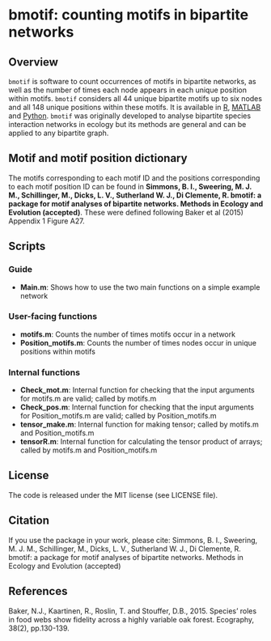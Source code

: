 # bmotif: counting motifs in bipartite networks

## Overview

`bmotif` is software to count occurrences of motifs in bipartite networks, as well as the number of times each node appears in each unique position within motifs. `bmotif` considers all 44 unique bipartite motifs up to six nodes and all 148 unique positions within these motifs. It is available in [R](https://github.com/SimmonsBI/bmotif-release), [MATLAB](https://github.com/SimmonsBI/bmotif-matlab) and [Python](https://github.com/SimmonsBI/bmotif-python). `bmotif` was originally developed to analyse bipartite species interaction networks in ecology but its methods are general and can be applied to any bipartite graph.

## Motif and motif position dictionary
The motifs corresponding to each motif ID and the positions corresponding to each motif position ID can be found in **Simmons, B. I., Sweering, M. J. M., Schillinger, M., Dicks, L. V., Sutherland W. J., Di Clemente, R. bmotif: a package for motif analyses of bipartite networks. Methods in Ecology and Evolution (accepted)**. These were defined following Baker et al (2015) Appendix 1 Figure A27.

## Scripts
### Guide
- **Main.m**: Shows how to use the two main functions on a simple example network

### User-facing functions
- **motifs.m**: Counts the number of times motifs occur in a network
- **Position_motifs.m**: Counts the number of times nodes occur in unique positions within motifs

### Internal functions
- **Check_mot.m**: Internal function for checking that the input arguments for motifs.m are valid; called by motifs.m
- **Check_pos.m**: Internal function for checking that the input arguments for Position_motifs.m are valid; called by Position_motifs.m
- **tensor_make.m**: Internal function for making tensor; called by motifs.m and Position_motifs.m
- **tensorR.m**: Internal function for calculating the tensor product of arrays; called by motifs.m and Position_motifs.m

## License
The code is released under the MIT license (see LICENSE file).

## Citation
If you use the package in your work, please cite:
Simmons, B. I., Sweering, M. J. M., Schillinger, M., Dicks, L. V., Sutherland W. J., Di Clemente, R. bmotif: a package for motif analyses of bipartite networks. Methods in Ecology and Evolution (accepted)

## References
Baker, N.J., Kaartinen, R., Roslin, T. and Stouffer, D.B., 2015. Species’ roles in food webs show fidelity across a highly variable oak forest. Ecography, 38(2), pp.130-139.
